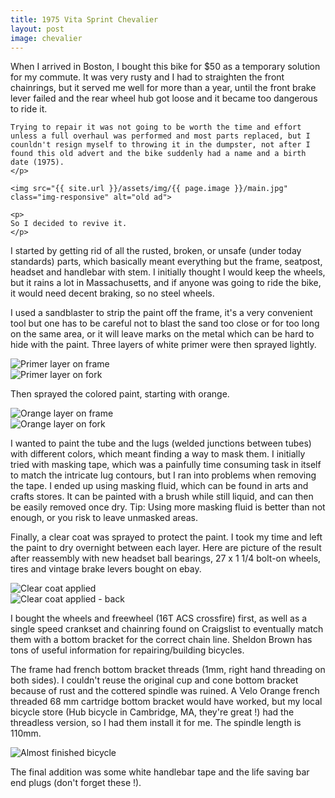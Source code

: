 ```yaml
---
title: 1975 Vita Sprint Chevalier
layout: post
image: chevalier
---
```


<div class="well">
	<p>
	When I arrived in Boston, I bought this bike for $50 as a temporary solution for my commute. It was very rusty and I had to straighten the front chainrings, but it served me well for more than a year, until the front brake lever failed and the rear wheel hub got loose and it became too dangerous to ride it.

	Trying to repair it was not going to be worth the time and effort unless a full overhaul was performed and most parts replaced, but I counldn't resign myself to throwing it in the dumpster, not after I found this old advert and the bike suddenly had a name and a birth date (1975).
	</p>

	<img src="{{ site.url }}/assets/img/{{ page.image }}/main.jpg" class="img-responsive" alt="old ad">

	<p>
	So I decided to revive it.
	</p>
</div>

<p>
I started by getting rid of all the rusted, broken, or unsafe (under today standards) parts, which basically meant everything but the frame, seatpost, headset and handlebar with stem. I initially thought I would keep the wheels, but it rains a lot in Massachusetts, and if anyone was going to ride the bike, it would need decent braking, so no steel wheels.
</p>

<p>
I used a sandblaster to strip the paint off the frame, it's a very convenient tool but one has to be careful not to blast the sand too close or for too long on the same area, or it will leave marks on the metal which can be hard to hide with the paint. Three layers of white primer were then sprayed lightly.
</p>

<div class="row">
  <div class="col-md-6 col-md-offset-1"><img src="{{ site.url }}/assets/img/{{ page.image }}/primer_frame.jpg" class="img-responsive" alt="Primer layer on frame"></div>
  <div class="col-md-4"><img src="{{ site.url }}/assets/img/{{ page.image }}/primer_fork.jpg" class="img-responsive" alt="Primer layer on fork"></div>
</div>

<p>
Then sprayed the colored paint, starting with orange.
</p>

<div class="row">
  <div class="col-md-6 col-md-offset-1"><img src="{{ site.url }}/assets/img/{{ page.image }}/orange_frame.jpg" class="img-responsive" alt="Orange layer on frame"></div>
  <div class="col-md-4"><img src="{{ site.url }}/assets/img/{{ page.image }}/orange_fork.jpg" class="img-responsive" alt="Orange layer on fork"></div>
</div>

<p>
I wanted to paint the tube and the lugs (welded junctions between tubes) with different colors, which meant finding a way to mask them. I initially tried with masking tape, which was a painfully time consuming task in itself to match the intricate lug contours, but I ran into problems when removing the tape. I ended up using masking fluid, which can be found in arts and crafts stores. It can be painted with a brush while still liquid, and can then be easily removed once dry. Tip: Using more masking fluid is better than not enough, or you risk to leave unmasked areas.
</p>

<p>
Finally, a clear coat was sprayed to protect the paint. I took my time and left the paint to dry overnight between each layer. Here are picture of the result after reassembly with new headset ball bearings, 27 x 1 1/4 bolt-on wheels, tires and vintage brake levers bought on ebay.
</p>

<div class="row">
  <div class="col-md-6 col-md-offset-1"><img src="{{ site.url }}/assets/img/{{ page.image }}/clearcoat.jpg" class="img-responsive" alt="Clear coat applied"></div>
  <div class="col-md-4"><img src="{{ site.url }}/assets/img/{{ page.image }}/clearcoat2.jpg" class="img-responsive" alt="Clear coat applied - back"></div>
</div>

<p>
I bought the wheels and freewheel (16T ACS crossfire) first, as well as a single speed crankset and chainring found on Craigslist to eventually match them with a bottom bracket for the correct chain line. Sheldon Brown has tons of useful information for repairing/building bicycles.
</p>

<p>
The frame had french bottom bracket threads (1mm, right hand threading on both sides). I couldn't reuse the original cup and cone bottom bracket because of rust and the cottered spindle was ruined. A Velo Orange french threaded 68 mm cartridge bottom bracket would have worked, but my local bicycle store (Hub bicycle in Cambridge, MA, they're great !) had the threadless version, so I had them install it for me. The spindle length is 110mm.
</p>

<img src="{{ site.url }}/assets/img/{{ page.image }}/main.jpg" class="img-responsive" alt="Almost finished bicycle">

<p>
The final addition was some white handlebar tape and the life saving bar end plugs (don't forget these !).
</p>